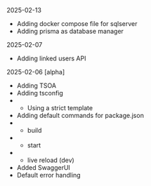 2025-02-13

- Adding docker compose file for sqlserver
- Adding prisma as database manager

2025-02-07

- Adding linked users API

2025-02-06 [alpha]

- Adding TSOA
- Adding tsconfig
- - Using a strict template
- Adding default commands for package.json
- - build
- - start
- - live reload (dev)
- Added SwaggerUI
- Default error handling
